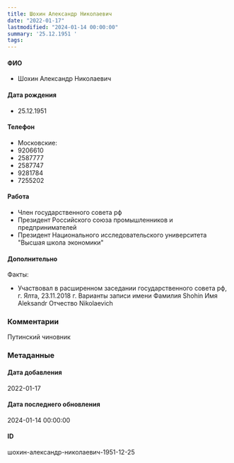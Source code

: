 ```yaml
---
title: Шохин Александр Николаевич
date: "2022-01-17"
lastmodified: "2024-01-14 00:00:00"
summary: '25.12.1951 '
tags: 
---
```

<!--# pp1-->
<!--## Фигурант-->
<!--### Личные данные-->
#### ФИО
- Шохин Александр Николаевич
#### Дата рождения
- 25.12.1951
#### Телефон
- Московские:
- 9206610
- 2587777
- 2587747
- 9281784
- 7255202
#### Работа
- Член государственного совета рф
- Президент Российского союза промышленников и предпринимателей
- Президент Национального исследовательского университета "Высшая школа экономики"
#### Дополнительно
Факты:
- Участвовал в расширенном заседании государственного совета рф, г. Ялта, 23.11.2018 г.
Варианты записи имени
Фамилия
Shohin
Имя
Aleksandr
Отчество
Nikolaevich
### Комментарии
Путинский чиновник
### Метаданные
#### Дата добавления
2022-01-17
#### Дата последнего обновления
2024-01-14 00:00:00
#### ID
шохин-александр-николаевич-1951-12-25
<!--## END;-->

